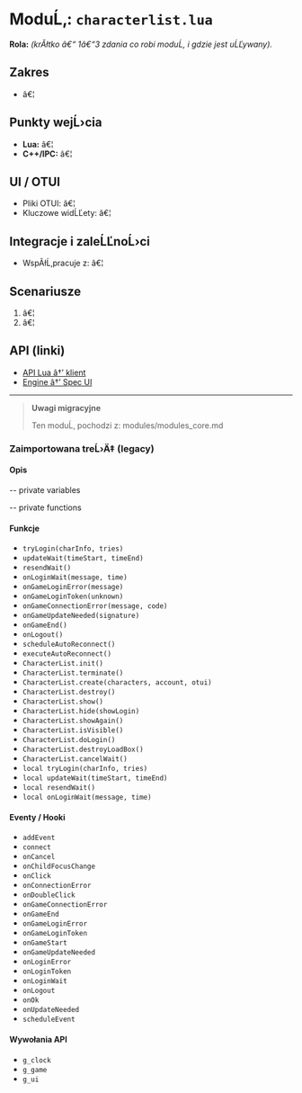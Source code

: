 ﻿# ModuĹ‚: `characterlist.lua`

**Rola:** *(krĂłtko â€“ 1â€“3 zdania co robi moduĹ‚ i gdzie jest uĹĽywany).*

## Zakres
- â€¦

## Punkty wejĹ›cia
- **Lua:** â€¦
- **C++/IPC:** â€¦

## UI / OTUI
- Pliki OTUI: â€¦
- Kluczowe widĹĽety: â€¦

## Integracje i zaleĹĽnoĹ›ci
- WspĂłĹ‚pracuje z: â€¦

## Scenariusze
1. â€¦
2. â€¦

## API (linki)
- [API Lua â†’ klient](../../api/lua/luafunctions_client.md)
- [Engine â†’ Spec UI](../../api/engine/otclient_v_8_specyfikacja_ui.md)

---

> **Uwagi migracyjne**
>
> Ten moduĹ‚ pochodzi z: modules/modules_core.md

### Zaimportowana treĹ›Ä‡ (legacy)
#### Opis

-- private variables

-- private functions


#### Funkcje

- `tryLogin(charInfo, tries)`
- `updateWait(timeStart, timeEnd)`
- `resendWait()`
- `onLoginWait(message, time)`
- `onGameLoginError(message)`
- `onGameLoginToken(unknown)`
- `onGameConnectionError(message, code)`
- `onGameUpdateNeeded(signature)`
- `onGameEnd()`
- `onLogout()`
- `scheduleAutoReconnect()`
- `executeAutoReconnect()`
- `CharacterList.init()`
- `CharacterList.terminate()`
- `CharacterList.create(characters, account, otui)`
- `CharacterList.destroy()`
- `CharacterList.show()`
- `CharacterList.hide(showLogin)`
- `CharacterList.showAgain()`
- `CharacterList.isVisible()`
- `CharacterList.doLogin()`
- `CharacterList.destroyLoadBox()`
- `CharacterList.cancelWait()`
- `local tryLogin(charInfo, tries)`
- `local updateWait(timeStart, timeEnd)`
- `local resendWait()`
- `local onLoginWait(message, time)`


#### Eventy / Hooki

- `addEvent`
- `connect`
- `onCancel`
- `onChildFocusChange`
- `onClick`
- `onConnectionError`
- `onDoubleClick`
- `onGameConnectionError`
- `onGameEnd`
- `onGameLoginError`
- `onGameLoginToken`
- `onGameStart`
- `onGameUpdateNeeded`
- `onLoginError`
- `onLoginToken`
- `onLoginWait`
- `onLogout`
- `onOk`
- `onUpdateNeeded`
- `scheduleEvent`


#### Wywołania API

- `g_clock`
- `g_game`
- `g_ui`
